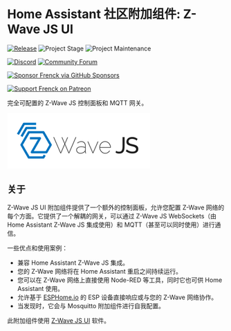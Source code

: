 # Home Assistant 社区附加组件: Z-Wave JS UI

[![Release][release-shield]][release] ![Project Stage][project-stage-shield] ![Project Maintenance][maintenance-shield]

[![Discord][discord-shield]][discord] [![Community Forum][forum-shield]][forum]

[![Sponsor Frenck via GitHub Sponsors][github-sponsors-shield]][github-sponsors]

[![Support Frenck on Patreon][patreon-shield]][patreon]

完全可配置的 Z-Wave JS 控制面板和 MQTT 网关。

![Z-Wave JS UI][logo]

## 关于

Z-Wave JS UI 附加组件提供了一个额外的控制面板，允许您配置 Z-Wave 网络的每个方面。它提供了一个解耦的网关，可以通过 Z-Wave JS WebSockets（由 Home Assistant Z-Wave JS 集成使用）和 MQTT（甚至可以同时使用）进行通信。

一些优点和使用案例：

- 兼容 Home Assistant Z-Wave JS 集成。
- 您的 Z-Wave 网络将在 Home Assistant 重启之间持续运行。
- 您可以在 Z-Wave 网络上直接使用 Node-RED 等工具，同时它也可供 Home Assistant 使用。
- 允许基于 [ESPHome.io][esphome] 的 ESP 设备直接响应或与您的 Z-Wave 网络协作。
- 当发现时，它会与 Mosquitto 附加组件进行自我配置。

此附加组件使用 [Z-Wave JS UI][zwave-js-ui] 软件。

[discord-shield]: https://img.shields.io/discord/478094546522079232.svg
[discord]: https://discord.me/hassioaddons
[esphome]: https://esphome.io/components/mqtt.html#on-message-trigger
[forum-shield]: https://img.shields.io/badge/community-forum-brightgreen.svg
[forum]: https://community.home-assistant.io/?u=frenck
[github-sponsors-shield]: https://frenck.dev/wp-content/uploads/2019/12/github_sponsor.png
[github-sponsors]: https://github.com/sponsors/frenck
[logo]: https://github.com/hassio-addons/addon-zwave-js-ui/raw/main/zwave-js-ui/logo.png
[maintenance-shield]: https://img.shields.io/maintenance/yes/2025.svg
[patreon-shield]: https://frenck.dev/wp-content/uploads/2019/12/patreon.png
[patreon]: https://www.patreon.com/frenck
[project-stage-shield]: https://img.shields.io/badge/project%20stage-production%20ready-brightgreen.svg
[release-shield]: https://img.shields.io/badge/version-v3.22.0-blue.svg
[release]: https://github.com/hassio-addons/addon-zwave-js-ui/tree/v3.22.0
[zwave-js-ui]: https://github.com/zwave-js/zwave-js-ui